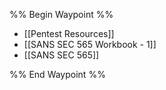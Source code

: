 
%% Begin Waypoint %%
- [[Pentest Resources]]
- [[SANS SEC 565 Workbook - 1]]
- [[SANS SEC 565]]

%% End Waypoint %%
